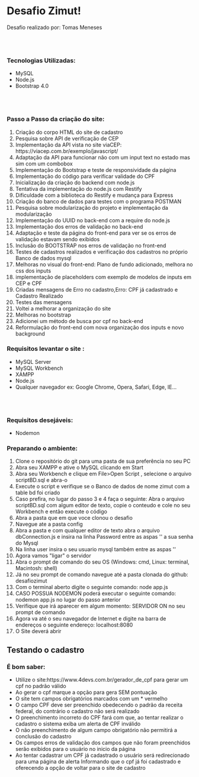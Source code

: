 <h1>Desafio Zimut!</h1>
<p>Desafio realizado por: Tomas Meneses</p><br/><br/>

<h3>Tecnologias Utilizadas:</h3>
<ul>
    <li>MySQL</li>
    <li>Node.js</li>
    <li>Bootstrap 4.0</li>
</ul><br><br>

<h3>Passo a Passo da criação do site:</h3>
<ol>
    <li>Criação do corpo HTML do site de cadastro</li>
    <li>Pesquisa sobre API de verificação de CEP</li>
    <li>Implementação da API vista no site viaCEP: https://viacep.com.br/exemplo/javascript/</li>
    <li>Adaptação da API para funcionar não com um input text no estado mas sim com um combobox</li>
    <li>Implementação do Bootstrap e teste de responsividade da página</li>
    <li>Implementação do código para verificar validade do CPF</li>
    <li>Inicialização da criação do backend com node.js</li>
    <li>Tentativa da implementação do node.js com Restify</li>
    <li>Dificuldade com a biblioteca do Restify e mudança para Express</li>
    <li>Criação do banco de dados para testes com o programa POSTMAN</li>
    <li>Pesquisa sobre modularização do projeto e implementação da modularização</li>
    <li>Implementação do UUID no back-end com a require do node.js</li>
    <li>Implementação dos erros de validação no back-end</li>
    <li>Adaptação e teste da página do front-end para ver se os erros de validação estavam sendo exibidos</li>
    <li>Inclusão do BOOTSTRAP nos erros de validação no front-end</li>
    <li>Testes de cadastros realizados e verificação dos cadastros no próprio Banco de dados mysql </li>
    <li>Melhoras no visual do front-end: Plano de fundo adicionado, melhora no css dos inputs</li>
    <li>implementação de placeholders com exemplo de modelos de inputs em CEP e CPF</li>
    <li>Criadas mensagens de Erro no cadastro,Erro: CPF já cadastrado e Cadastro Realizado</li>
    <li>Testes das mensagens</li>
    <li>Voltei a melhorar a organização do site</li>
    <li>Melhoras no bootstrap</li>
    <li>Adicionei um método de busca por cpf no back-end</li>
    <li>Reformulação do front-end com nova organização dos inputs e novo background</li>

</ol>

<h3>Requisitos levantar o site :</h3>
<ul>
    <li>MySQL Server</li>
    <li>MySQL Workbench</li>
    <li>XAMPP</li>
    <li>Node.js</li>
    <li>Qualquer navegador ex: Google Chrome, Opera, Safari, Edge, IE...</li>
    
</ul><br><br>
<h3>Requisitos desejáveis:</h3>
<ul>
    <li>Nodemon</li>
</ul>

<h3>Preparando o ambiente:</h3>
<ol>
    <li>Clone o repositório do git para uma pasta de sua preferência no seu PC</li>
    <li>Abra seu XAMPP e ative o MySQL clicando em Start</li>
    <li>Abra seu Workbench e clique em File>Open Script , selecione o arquivo scriptBD.sql e abra-o </li>
    <li>Execute o script e verifique se o Banco de dados de nome zimut com a table bd foi criado</li>
    <li>Caso prefira, no lugar do passo 3 e 4 faça o seguinte: Abra o arquivo scriptBD.sql com algum editor de texto, copie o conteudo e cole no seu Workbench e então execute o código</li>
    <li>Abra a pasta que em que voce clonou o desafio</li>
    <li>Navegue ate a pasta config</li>
    <li>Abra a pasta e com qualquer editor de texto abra o arquivo dbConnection.js e insira na linha Password entre as aspas '' a sua senha do Mysql </li>
    <li>Na linha user insira o seu usuario mysql também entre as aspas ''</li>
    <li>Agora vamos "ligar" o servidor</li>
    <li>Abra o prompt de comando do seu OS (Windows: cmd, Linux: terminal, Macintosh: shell)</li>
    <li>Já no seu prompt de comando navegue até a pasta clonada do github: desafiozimut</li>
    <li>Com o terminal aberto digite o seguinte comando: node app.js</li>
    <li>CASO POSSUA NODEMON poderá executar o seguinte comando: nodemon app.js no lugar do passo anterior</li>
    <li>Verifique que irá aparecer em algum momento: SERVIDOR ON no seu prompt de comando</li>
    <li>Agora va até o seu navegador de Internet e digite na barra de endereços o seguinte endereço: localhost:8080</li>
    <li>O Site deverá abrir</li>
</ol>

<h2>Testando o cadastro</h2>



<h3>É bom saber:</h3>
<ul>
    <li>Utilize o site:https://www.4devs.com.br/gerador_de_cpf para gerar um cpf no padrão válido </li>
    <li>Ao gerar o cpf marque a opção para gera SEM pontuação</li>
    <li>O site tem campos obrigatórios marcados com um * vermelho</li>
    <li>O campo CPF deve ser preenchido obedecendo o padrão da receita federal, do contrário o cadastro não será realizado</li>
    <li>O preenchimento incorreto do CPF fará com que, ao tentar realizar o cadastro o sistema exiba um alerta de CPF inválido</li>
    <li>O não preenchimento de algum campo obrigatório não permitirá a conclusão do cadastro</li>
    <li>Os campos erros de validação dos campos que não foram preenchidos serão exibidos para o usuário no inicio da página</li>
    <li>Ao tentar cadastrar um CPF já cadastrado o usuário será redirecionado para uma página de alerta Informando que o cpf já foi cadastrado e oferecendo a opção de voltar para o site de cadastro</li>
</ul>


